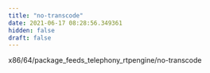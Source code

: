 ```yaml
---
title: "no-transcode"
date: 2021-06-17 08:28:56.349361
hidden: false
draft: false
---
```


x86/64/package_feeds_telephony_rtpengine/no-transcode

